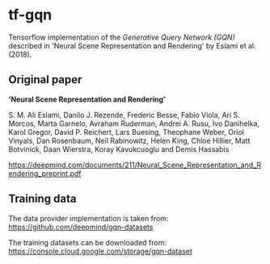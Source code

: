 # tf-gqn
Tensorflow implementation of the *Generative Query Network (GQN)* described in 'Neural Scene Representation and Rendering' by Eslami et al. (2018).

## Original paper

**'Neural Scene Representation and Rendering'**

S. M. Ali Eslami, Danilo J. Rezende, Frederic Besse, Fabio Viola, Ari S. Morcos, 
Marta Garnelo, Avraham Ruderman, Andrei A. Rusu, Ivo Danihelka, Karol Gregor, 
David P. Reichert, Lars Buesing, Theophane Weber, Oriol Vinyals, Dan Rosenbaum, 
Neil Rabinowitz, Helen King, Chloe Hillier, Matt Botvinick, Daan Wierstra, 
Koray Kavukcuoglu and Demis Hassabis

https://deepmind.com/documents/211/Neural_Scene_Representation_and_Rendering_preprint.pdf

## Training data

The data provider implementation is taken from: https://github.com/deepmind/gqn-datasets

The training datasets can be downloaded from: https://console.cloud.google.com/storage/gqn-dataset
